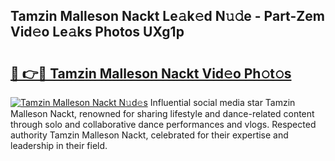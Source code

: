 ## Tamzin Malleson Nackt Le𝚊k𝚎d N𝚞𝚍e - Part-Zem Vid𝚎o Le𝚊ks Photos UXg1p

# <h2><a href="http://fb06ih.evod.top/?m=Tamzin+Malleson+Nackt">🔗 👉🔴 Tamzin Malleson Nackt Vid𝚎o Ph𝚘t𝚘s</a></h2>

[![Tamzin Malleson Nackt N𝚞d𝚎s](https://i.imgur.com/8V9OHl7.gif)](http://fb06ih.evod.top/?m=Tamzin+Malleson+Nackt)
Influential social media star Tamzin Malleson Nackt, renowned for sharing lifestyle and dance-related content through solo and collaborative dance performances and vlogs. Respected authority Tamzin Malleson Nackt, celebrated for their expertise and leadership in their field. 
